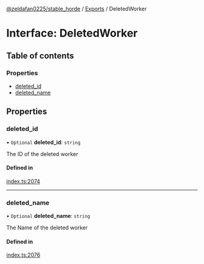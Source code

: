 [@zeldafan0225/stable_horde](../../README.md) / [Exports](../modules.md) / DeletedWorker

# Interface: DeletedWorker

## Table of contents

### Properties

- [deleted\_id](DeletedWorker.md#deleted_id)
- [deleted\_name](DeletedWorker.md#deleted_name)

## Properties

### deleted\_id

• `Optional` **deleted\_id**: `string`

The ID of the deleted worker

#### Defined in

[index.ts:2074](https://github.com/MrlolDev/stable_horde/blob/2389aa8/index.ts#L2074)

___

### deleted\_name

• `Optional` **deleted\_name**: `string`

The Name of the deleted worker

#### Defined in

[index.ts:2076](https://github.com/MrlolDev/stable_horde/blob/2389aa8/index.ts#L2076)
